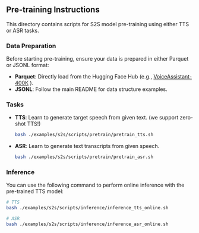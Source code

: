 ## Pre-training Instructions

This directory contains scripts for S2S model pre-training using either TTS or ASR tasks. 

### Data Preparation
Before starting pre-training, ensure your data is prepared in either Parquet or JSONL format:
- **Parquet**: Directly load from the Hugging Face Hub (e.g., [VoiceAssistant-400K](https://huggingface.co/datasets/worstchan/VoiceAssistant-400K-SLAM-Omni) ).
- **JSONL**: Follow the main README for data structure examples.

### Tasks
- **TTS**: Learn to generate target speech from given text. (we support zero-shot TTS!)
  ```bash
  bash ./examples/s2s/scripts/pretrain/pretrain_tts.sh
  ```

- **ASR**: Learn to generate text transcripts from given speech.
  ```bash
  bash ./examples/s2s/scripts/pretrain/pretrain_asr.sh
  ```

### Inference

You can use the following command to perform online inference with the pre-trained TTS model:
```bash
# TTS
bash ./examples/s2s/scripts/inference/inference_tts_online.sh

# ASR
bash ./examples/s2s/scripts/inference/inference_asr_online.sh
```